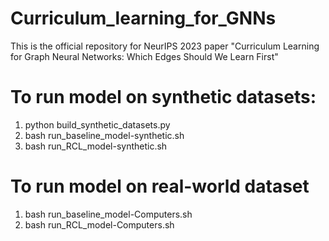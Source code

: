 # Curriculum_learning_for_GNNs
This is the official repository for NeurIPS 2023 paper "Curriculum Learning for Graph Neural Networks: Which Edges Should We Learn First"


# To run model on synthetic datasets:
1. python build_synthetic_datasets.py
2. bash run_baseline_model-synthetic.sh
3. bash run_RCL_model-synthetic.sh

# To run model on real-world dataset
1. bash run_baseline_model-Computers.sh
2. bash run_RCL_model-Computers.sh
